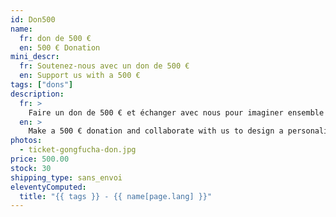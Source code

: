 ```yaml
---
id: Don500
name:
  fr: don de 500 €
  en: 500 € Donation
mini_descr:
  fr: Soutenez-nous avec un don de 500 €
  en: Support us with a 500 €
tags: ["dons"]
description:
  fr: >
    Faire un don de 500 € et échanger avec nous pour imaginer ensemble une contrepartie.
  en: >
    Make a 500 € donation and collaborate with us to design a personalized reward.
photos:
  - ticket-gongfucha-don.jpg
price: 500.00
stock: 30
shipping_type: sans_envoi
eleventyComputed:
  title: "{{ tags }} - {{ name[page.lang] }}"
---
```

